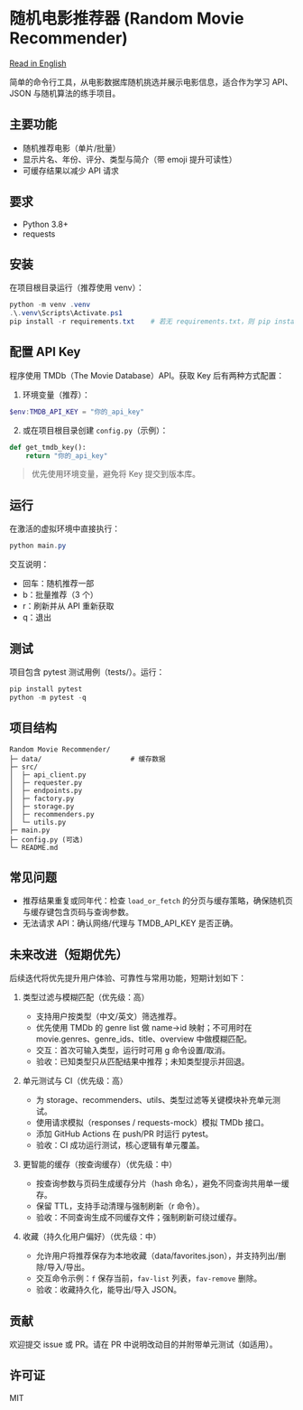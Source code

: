 # 随机电影推荐器 (Random Movie Recommender)

[Read in English](./README.md)

简单的命令行工具，从电影数据库随机挑选并展示电影信息，适合作为学习 API、JSON 与随机算法的练手项目。

## 主要功能
- 随机推荐电影（单片/批量）
- 显示片名、年份、评分、类型与简介（带 emoji 提升可读性）
- 可缓存结果以减少 API 请求

## 要求
- Python 3.8+
- requests

## 安装
在项目根目录运行（推荐使用 venv）：
```powershell
python -m venv .venv
.\.venv\Scripts\Activate.ps1
pip install -r requirements.txt    # 若无 requirements.txt，则 pip install requests
```

## 配置 API Key
程序使用 TMDb（The Movie Database）API。获取 Key 后有两种方式配置：

1. 环境变量（推荐）：
```powershell
$env:TMDB_API_KEY = "你的_api_key"
```

2. 或在项目根目录创建 `config.py`（示例）：
```python
def get_tmdb_key():
    return "你的_api_key"
```

> 优先使用环境变量，避免将 Key 提交到版本库。

## 运行
在激活的虚拟环境中直接执行：
```powershell
python main.py
```
交互说明：
- 回车：随机推荐一部
- b：批量推荐（3 个）
- r：刷新并从 API 重新获取
- q：退出

## 测试
项目包含 pytest 测试用例（tests/）。运行：
```powershell
pip install pytest
python -m pytest -q
```

## 项目结构
```
Random Movie Recommender/
├─ data/                      # 缓存数据
├─ src/
│  ├─ api_client.py
│  ├─ requester.py
│  ├─ endpoints.py
│  ├─ factory.py
│  ├─ storage.py
│  ├─ recommenders.py
│  └─ utils.py
├─ main.py
├─ config.py (可选)
└─ README.md
```

## 常见问题
- 推荐结果重复或同年代：检查 `load_or_fetch` 的分页与缓存策略，确保随机页与缓存键包含页码与查询参数。
- 无法请求 API：确认网络/代理与 TMDB_API_KEY 是否正确。

## 未来改进（短期优先）

后续迭代将优先提升用户体验、可靠性与常用功能，短期计划如下：

1. 类型过滤与模糊匹配（优先级：高）
   - 支持用户按类型（中文/英文）筛选推荐。
   - 优先使用 TMDb 的 genre list 做 name→id 映射；不可用时在 movie.genres、genre_ids、title、overview 中做模糊匹配。
   - 交互：首次可输入类型，运行时可用 g 命令设置/取消。
   - 验收：已知类型只从匹配结果中推荐；未知类型提示并回退。

2. 单元测试与 CI（优先级：高）
   - 为 storage、recommenders、utils、类型过滤等关键模块补充单元测试。
   - 使用请求模拟（responses / requests-mock）模拟 TMDb 接口。
   - 添加 GitHub Actions 在 push/PR 时运行 pytest。
   - 验收：CI 成功运行测试，核心逻辑有单元覆盖。

3. 更智能的缓存（按查询缓存）（优先级：中）
   - 按查询参数与页码生成缓存分片（hash 命名），避免不同查询共用单一缓存。
   - 保留 TTL，支持手动清理与强制刷新（r 命令）。
   - 验收：不同查询生成不同缓存文件；强制刷新可绕过缓存。

4. 收藏（持久化用户偏好）（优先级：中）
   - 允许用户将推荐保存为本地收藏（data/favorites.json），并支持列出/删除/导入/导出。
   - 交互命令示例：`f` 保存当前，`fav-list` 列表，`fav-remove` 删除。
   - 验收：收藏持久化，能导出/导入 JSON。

## 贡献
欢迎提交 issue 或 PR。请在 PR 中说明改动目的并附带单元测试（如适用）。

## 许可证
MIT
